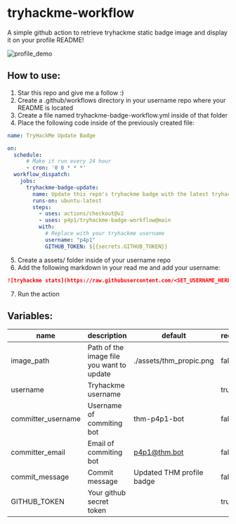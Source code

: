 # tryhackme-workflow

A simple github action to retrieve tryhackme static badge image and display it on your profile README!

![profile_demo](https://raw.githubusercontent.com/p4p1/tryhackme-workflow/main/assets/public_profile.png)


## How to use:

1. Star this repo and give me a follow :)
2. Create a .github/workflows directory in your username repo where your README is located
3. Create a file named tryhackme-badge-workflow.yml inside of that folder
4. Place the following code inside of the previously created file:
```yaml
name: TryHackMe Update Badge

on:
  schedule:
      # Make it run every 24 hour
      - cron: '0 0 * * *'
  workflow_dispatch:
    jobs:
      tryhackme-badge-update:
        name: Update this repo's tryhackme badge with the latest tryhackme image badge
        runs-on: ubuntu-latest
        steps:
          - uses: actions/checkout@v2
          - uses: p4p1/tryhackme-badge-workflow@main
          with:
            # Replace with your tryhackme username
            username: "p4p1"
            GITHUB_TOKEN: ${{secrets.GITHUB_TOKEN}}
```
5. Create a assets/ folder inside of your username repo
6. Add the following markdown in your read me and add your username:
```markdown
![tryhackme stats](https://raw.githubusercontent.com/<SET_USERNAME_HERE>/<SET_USERNAME_HERE>/master/assets/thm_propic.png)
```
7. Run the action

## Variables:
name               | description                               | default                   | required
------------------ | ----------------------------------------- | ------------------------- | --------
image_path         | Path of the image file you want to update | ./assets/thm_propic.png   | false
username           | Tryhackme username                        |                           | true
committer_username | Username of commiting bot                 | thm-p4p1-bot              | false
committer_email    | Email of commiting bot                    | p4p1@thm.bot              | false
commit_message     | Commit message                            | Updated THM profile badge | false
GITHUB_TOKEN       | Your github secret token                  |                           | true
